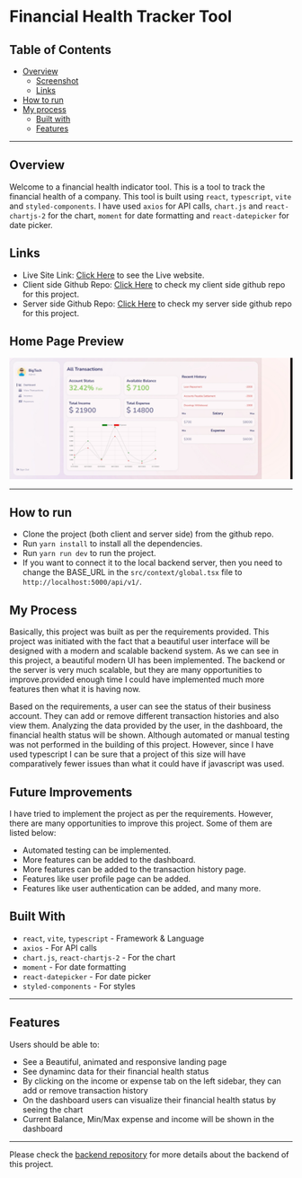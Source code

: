 # Financial Health Tracker Tool

## Table of Contents

- [Overview](#overview)
  - [Screenshot](#home-page-preview)
  - [Links](#links)
- [How to run](#how-to-run)
- [My process](#my-process)
  - [Built with](#built-with)
  - [Features](#features)

---

## Overview

Welcome to a financial health indicator tool. This is a tool to track the financial health of a company. This tool is built using `react`, `typescript`, `vite` and `styled-components`. I have used `axios` for API calls, `chart.js` and `react-chartjs-2` for the chart, `moment` for date formatting and `react-datepicker` for date picker.

## Links

- Live Site Link: [Click Here](https://financial-health-indicator.vercel.app/) to see the Live website.
- Client side Github Repo: [Click Here](https://github.com/kamrulsaad/finance-health-indicator-frontend) to check my client side github repo for this project.
- Server side Github Repo: [Click Here](https://github.com/kamrulsaad/finance-health-indicator-backend) to check my server side github repo for this project.

## Home Page Preview

![Screenshot of the Website HomePage](./src/assets/ss.jpeg)

---

## How to run

- Clone the project (both client and server side) from the github repo.
- Run `yarn install` to install all the dependencies.
- Run `yarn run dev` to run the project.
- If you want to connect it to the local backend server, then you need to change the BASE_URL in the `src/context/global.tsx` file to `http://localhost:5000/api/v1/`.

## My Process

Basically, this project was built as per the requirements provided. This project was initiated with the fact that a beautiful user interface will be designed with a modern and scalable backend system. As we can see in this project, a beautiful modern UI has been implemented. The backend or the server is very much scalable, but they are many opportunities to improve.provided enough time I could have implemented much more features then what it is having now.

Based on the requirements, a user can see the status of their business account. They can add or remove different transaction histories and also view them. Analyzing the data provided by the user, in the dashboard, the financial health status will be shown. Although automated or manual testing was not performed in the building of this project. However, since I have used typescript I can be sure that a project of this size will have comparatively fewer issues than what it could have if javascript was used.

## Future Improvements

I have tried to implement the project as per the requirements. However, there are many opportunities to improve this project. Some of them are listed below:

- Automated testing can be implemented.
- More features can be added to the dashboard.
- More features can be added to the transaction history page.
- Features like user profile page can be added.
- Features like user authentication can be added, and many more.

## Built With

- `react`, `vite`, `typescript` - Framework & Language
- `axios` - For API calls
- `chart.js`, `react-chartjs-2` - For the chart
- `moment` - For date formatting
- `react-datepicker` - For date picker
- `styled-components` - For styles

---

## Features

Users should be able to:

- See a Beautiful, animated and responsive landing page
- See dynaminc data for their financial health status
- By clicking on the income or expense tab on the left sidebar, they can add or remove transaction history
- On the dashboard users can visualize their financial health status by seeing the chart
- Current Balance, Min/Max expense and income will be shown in the dashboard

---

Please check the [backend repository](https://github.com/kamrulsaad/finance-health-indicator-backend) for more details about the backend of this project.
